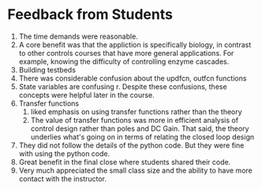# Feedback from Students

1. The time demands were reasonable.
1. A core benefit was that the appliction is specifically biology, in contrast to other controls courses that have more general applications. For example, knowing the difficulty of controlling enzyme cascades.
1. Building testbeds
  1. There was considerable confusion about the updfcn, outfcn functions
  1. State variables are confusing
  r. Despite these confusions, these concepts were helpful later in the course.
1. Transfer functions
    1. liked emphasis on using transfer functions rather than the theory
    3. The value of transfer functions was more in efficient analysis of control design rather than poles and DC Gain. That said, the theory underlies what's going on in terms of relating the closed loop design
1. They did not follow the details of the python code. But they were fine with using the python code.
1. Great benefit in the final close where students shared their code.
1. Very much appreciated the small class size and the ability to have more contact with the instructor.
